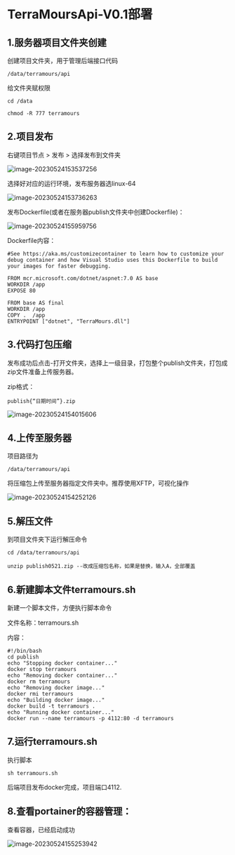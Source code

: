 # TerraMoursApi-V0.1部署
## 1.服务器项目文件夹创建

创建项目文件夹，用于管理后端接口代码

```
/data/terramours/api
```

给文件夹赋权限

```shell
cd /data
```

```shell
chmod -R 777 terramours
```

## 2.项目发布

右键项目节点 > 发布 > 选择发布到文件夹

![image-20230524153537256](https://www.raokun.top/upload/2023/05/image-20230524153537256.png)

选择好对应的运行环境，发布服务器选linux-64

![image-20230524153736263](https://www.raokun.top/upload/2023/05/image-20230524153736263.png)

发布Dockerfile(或者在服务器publish文件夹中创建Dockerfile)：

![image-20230524155959756](https://www.raokun.top/upload/2023/05/image-20230524155959756.png)

Dockerfile内容：

```
#See https://aka.ms/customizecontainer to learn how to customize your debug container and how Visual Studio uses this Dockerfile to build your images for faster debugging.

FROM mcr.microsoft.com/dotnet/aspnet:7.0 AS base
WORKDIR /app
EXPOSE 80

FROM base AS final
WORKDIR /app
COPY .  /app
ENTRYPOINT ["dotnet", "TerraMours.dll"]
```

## 3.代码打包压缩

发布成功后点击-打开文件夹，选择上一级目录，打包整个publish文件夹，打包成zip文件准备上传服务器。

zip格式：

```
publish{“日期时间”}.zip
```



![image-20230524154015606](https://www.raokun.top/upload/2023/05/image-20230524154015606.png)

## 4.上传至服务器

项目路径为

```
/data/terramours/api
```

将压缩包上传至服务器指定文件夹中。推荐使用XFTP，可视化操作

![image-20230524154252126](https://www.raokun.top/upload/2023/05/image-20230524154252126.png)

## 5.解压文件

到项目文件夹下运行解压命令

```shell
cd /data/terramours/api
```

```shell
unzip publish0521.zip --改成压缩包名称，如果是替换，输入A，全部覆盖
```

## 6.新建脚本文件terramours.sh

新建一个脚本文件，方便执行脚本命令

文件名称：terramours.sh

内容：

```
#!/bin/bash
cd publish
echo "Stopping docker container..."
docker stop terramours
echo "Removing docker container..."
docker rm terramours
echo "Removing docker image..."
docker rmi terramours
echo "Building docker image..."
docker build -t terramours .
echo "Running docker container..."
docker run --name terramours -p 4112:80 -d terramours

```

## 7.运行terramours.sh

执行脚本

```shell
sh terramours.sh
```



后端项目发布docker完成，项目端口4112.

## 8.查看portainer的容器管理：

查看容器，已经启动成功

![image-20230524155253942](https://www.raokun.top/upload/2023/05/image-20230524155253942.png)
